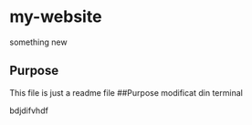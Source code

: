 # my-website

something new

## Purpose 

This file is just a readme file 
##Purpose modificat din terminal

bdjdifvhdf